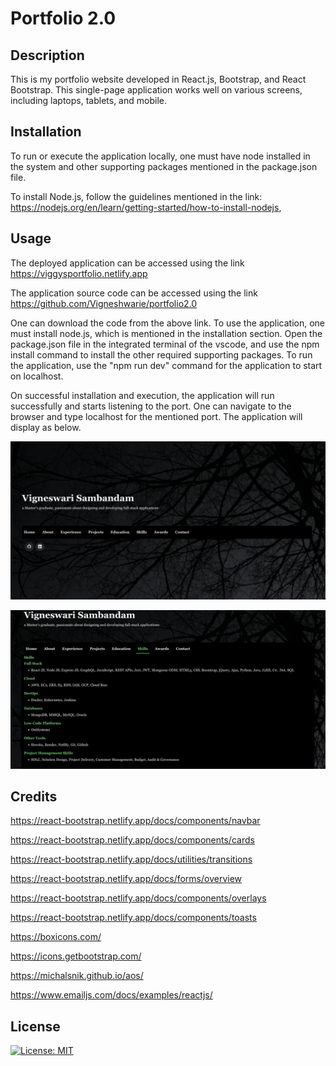 # Portfolio 2.0

## Description
This is my portfolio website developed in React.js, Bootstrap, and React Bootstrap. This single-page application works well on various screens, including laptops, tablets, and mobile.

## Installation

To run or execute the application locally, one must have node installed in the system and other supporting packages mentioned in the package.json file.

To install Node.js, follow the guidelines mentioned in the link: https://nodejs.org/en/learn/getting-started/how-to-install-nodejs, 

## Usage

The deployed application can be accessed using the link https://viggysportfolio.netlify.app

The application source code can be accessed using the link https://github.com/Vigneshwarie/portfolio2.0

One can download the code from the above link. To use the application, one must install node.js, which is mentioned in the installation section. Open the package.json file in the integrated terminal of the vscode, and use the npm install command to install the other required supporting packages. To run the application, use the "npm run dev" command for the application to start on localhost.

On successful installation and execution, the application will run successfully and starts listening to the port. One can navigate to the browser and type localhost for the mentioned port. The application will display as below.

![alt text](src/assets/images/Homepage.png)

![alt text](src/assets/images/Skills.png)

## Credits

https://react-bootstrap.netlify.app/docs/components/navbar

https://react-bootstrap.netlify.app/docs/components/cards

https://react-bootstrap.netlify.app/docs/utilities/transitions

https://react-bootstrap.netlify.app/docs/forms/overview

https://react-bootstrap.netlify.app/docs/components/overlays

https://react-bootstrap.netlify.app/docs/components/toasts

https://boxicons.com/

https://icons.getbootstrap.com/

https://michalsnik.github.io/aos/

https://www.emailjs.com/docs/examples/reactjs/

## License

 [![License: MIT](https://img.shields.io/badge/License-MIT-blue.svg)](https://opensource.org/licenses/MIT)